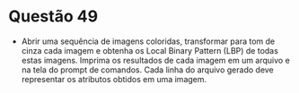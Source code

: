 # Questão 49

- Abrir uma sequência de imagens coloridas, transformar para tom de cinza cada imagem e obtenha os Local Binary Pattern
(LBP) de todas estas imagens. Imprima os resultados de cada imagem em um arquivo e na tela do prompt de comandos. Cada
linha do arquivo gerado deve representar os atributos obtidos em uma imagem.

